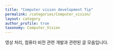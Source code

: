 ```yaml
---
title: "Computer vision development Tip"
permalink: /categories/Computer_vision/
layout: category
author_profile: true
taxonomy: Computer_Vision
---
```


영상 처리, 컴퓨터 비전 관련 개발과 관련된 글 모음입니다.  